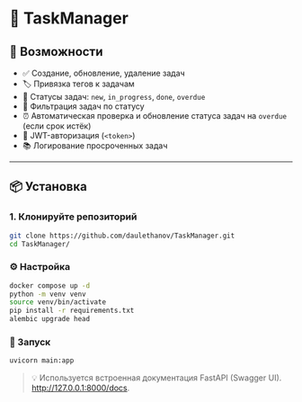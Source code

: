 # 📝 TaskManager

## 🚀 Возможности

- ✅ Создание, обновление, удаление задач
- 🏷 Привязка тегов к задачам
- 📆 Статусы задач: `new`, `in_progress`, `done`, `overdue`
- 🔎 Фильтрация задач по статусу
- ⏰ Автоматическая проверка и обновление статуса задач на `overdue` (если срок истёк)
- 🧩 JWT-авторизация (`<token>`)
- 📚 Логирование просроченных задач

---

## 📦 Установка

### 1. Клонируйте репозиторий

```bash
git clone https://github.com/daulethanov/TaskManager.git
cd TaskManager/
```


### ⚙️ Настройка

```bash
docker compose up -d 
python -m venv venv
source venv/bin/activate
pip install -r requirements.txt
alembic upgrade head
```


### 🚀 Запуск

```bash
uvicorn main:app
```

> 💡 Используется встроенная документация FastAPI (Swagger UI).
> http://127.0.0.1:8000/docs.
